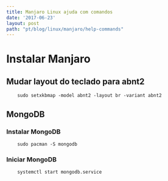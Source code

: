```yaml
---
title: Manjaro Linux ajuda com comandos
date: '2017-06-23'
layout: post
path: "pt/blog/linux/manjaro/help-commands"
---
```


# Instalar Manjaro

## Mudar layout do teclado para abnt2
```
    sudo setxkbmap -model abnt2 -layout br -variant abnt2
```

## MongoDB

### Instalar MongoDB
```
    sudo pacman -S mongodb
```

### Iniciar MongoDB
```
    systemctl start mongodb.service
```

